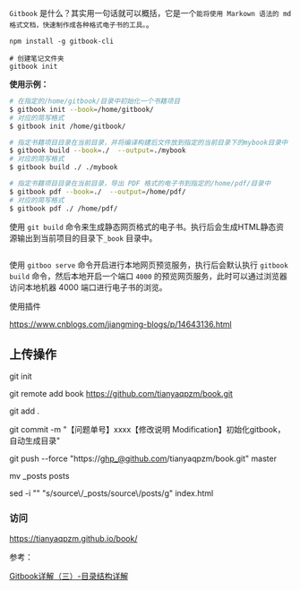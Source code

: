 

`Gitbook` 是什么？其实用一句话就可以概括，它是一个`能将使用 Markown 语法的 md 格式文档，快速制作成各种格式电子书的工具。`。



```undefined
npm install -g gitbook-cli

# 创建笔记文件夹
gitbook init
```





**使用示例：**

```bash
# 在指定的/home/gitbook/目录中初始化一个书籍项目
$ gitbook init --book=/home/gitbook/
# 对应的简写格式
$ gitbook init /home/gitbook/

# 指定书籍项目目录在当前目录，并将编译构建后文件放到指定的当前目录下的mybook目录中
$ gitbook build --book=./  --output=./mybook
# 对应的简写格式
$ gitbook build ./ ./mybook

# 指定书籍项目目录在当前目录，导出 PDF 格式的电子书到指定的/home/pdf/目录中
$ gitbook pdf --book=./  --output=/home/pdf/
# 对应的简写格式
$ gitbook pdf ./ /home/pdf/
```





使用 `git build` 命令来生成静态网页格式的电子书。执行后会生成HTML静态资源输出到当前项目的目录下`_book` 目录中。

```

```





使用 `gitboo serve` 命令开启进行本地网页预览服务，执行后会默认执行 `gitbook build` 命令，然后本地开启一个端口 `4000` 的预览网页服务，此时可以通过浏览器访问本地机器 4000 端口进行电子书的浏览。





使用插件

https://www.cnblogs.com/jiangming-blogs/p/14643136.html



## 上传操作



git init

git remote add book https://github.com/tianyaqpzm/book.git

git add .

git commit -m "【问题单号】xxxx【修改说明 Modification】初始化gitbook，自动生成目录"

git push --force "https://ghp_@github.com/tianyaqpzm/book.git" master



mv _posts posts



sed -i "" "s/source\\/_posts/source\\/posts/g" index.html



### 访问

https://tianyaqpzm.github.io/book/





参考：

 [Gitbook详解（三）-目录结构详解](https://www.cnblogs.com/jiangming-blogs/p/14643136.html)
